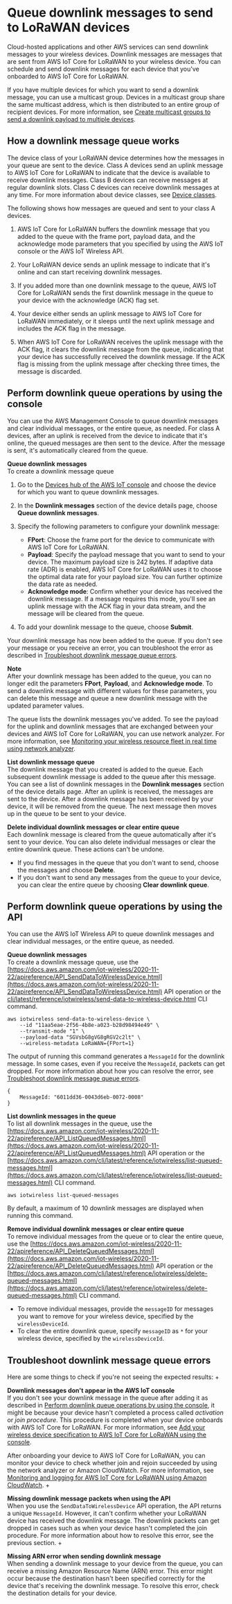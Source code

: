 # Queue downlink messages to send to LoRaWAN devices<a name="connect-iot-lorawan-downlink-queue"></a>

Cloud\-hosted applications and other AWS services can send downlink messages to your wireless devices\. Downlink messages are messages that are sent from AWS IoT Core for LoRaWAN to your wireless device\. You can schedule and send downlink messages for each device that you've onboarded to AWS IoT Core for LoRaWAN\.

If you have multiple devices for which you want to send a downlink message, you can use a multicast group\. Devices in a multicast group share the same multicast address, which is then distributed to an entire group of recipient devices\. For more information, see [Create multicast groups to send a downlink payload to multiple devices](connect-iot-lorawan-multicast-groups.md)\. 

## How a downlink message queue works<a name="connect-iot-lorawan-how-downlink-works"></a>

The device class of your LoRaWAN device determines how the messages in your queue are sent to the device\. Class A devices send an uplink message to AWS IoT Core for LoRaWAN to indicate that the device is available to receive downlink messages\. Class B devices can receive messages at regular downlink slots\. Class C devices can receive downlink messages at any time\. For more information about device classes, see [Device classes](connect-iot-lorawan-manage-end-devices.md#connect-iot-lorawan-device-classes)\.

The following shows how messages are queued and sent to your class A devices\.

1. AWS IoT Core for LoRaWAN buffers the downlink message that you added to the queue with the frame port, payload data, and the acknowledge mode parameters that you specified by using the AWS IoT console or the AWS IoT Wireless API\.

1. Your LoRaWAN device sends an uplink message to indicate that it's online and can start receiving downlink messages\.

1. If you added more than one downlink message to the queue, AWS IoT Core for LoRaWAN sends the first downlink message in the queue to your device with the acknowledge \(ACK\) flag set\.

1. Your device either sends an uplink message to AWS IoT Core for LoRaWAN immediately, or it sleeps until the next uplink message and includes the ACK flag in the message\.

1. When AWS IoT Core for LoRaWAN receives the uplink message with the ACK flag, it clears the downlink message from the queue, indicating that your device has successfully received the downlink message\. If the ACK flag is missing from the uplink message after checking three times, the message is discarded\.

## Perform downlink queue operations by using the console<a name="connect-iot-lorawan-downlink-queue-console"></a>

You can use the AWS Management Console to queue downlink messages and clear individual messages, or the entire queue, as needed\. For class A devices, after an uplink is received from the device to indicate that it's online, the queued messages are then sent to the device\. After the message is sent, it's automatically cleared from the queue\.

**Queue downlink messages**  
To create a downlink message queue

1. Go to the [Devices hub of the AWS IoT console](https://console.aws.amazon.com/iot/home#/wireless/devices) and choose the device for which you want to queue downlink messages\.

1. In the **Downlink messages** section of the device details page, choose **Queue downlink messages**\.

1. Specify the following parameters to configure your downlink message:
   + **FPort**: Choose the frame port for the device to communicate with AWS IoT Core for LoRaWAN\.
   + **Payload**: Specify the payload message that you want to send to your device\. The maximum payload size is 242 bytes\. If adaptive data rate \(ADR\) is enabled, AWS IoT Core for LoRaWAN uses it to choose the optimal data rate for your payload size\. You can further optimize the data rate as needed\.
   + **Acknowledge mode**: Confirm whether your device has received the downlink message\. If a message requires this mode, you'll see an uplink message with the ACK flag in your data stream, and the message will be cleared from the queue\.

1. To add your downlink message to the queue, choose **Submit**\.

Your downlink message has now been added to the queue\. If you don't see your message or you receive an error, you can troubleshoot the error as described in [Troubleshoot downlink message queue errors](#connect-iot-lorawan-downlink-queue-troubleshoot)\. 

**Note**  
After your downlink message has been added to the queue, you can no longer edit the parameters **FPort**, **Payload**, and **Acknowledge mode**\. To send a downlink message with different values for these parameters, you can delete this message and queue a new downlink message with the updated parameter values\.

The queue lists the downlink messages you've added\. To see the payload for the uplink and downlink messages that are exchanged between your devices and AWS IoT Core for LoRaWAN, you can use network analyzer\. For more information, see [Monitoring your wireless resource fleet in real time using network analyzer](connect-iot-lorawan-network-analyzer-overview.md)\.

**List downlink message queue**  
The downlink message that you created is added to the queue\. Each subsequent downlink message is added to the queue after this message\. You can see a list of downlink messages in the **Downlink messages** section of the device details page\. After an uplink is received, the messages are sent to the device\. After a downlink message has been received by your device, it will be removed from the queue\. The next message then moves up in the queue to be sent to your device\.

**Delete individual downlink messages or clear entire queue**  
Each downlink message is cleared from the queue automatically after it's sent to your device\. You can also delete individual messages or clear the entire downlink queue\. These actions can't be undone\.
+ If you find messages in the queue that you don't want to send, choose the messages and choose **Delete**\.
+ If you don't want to send any messages from the queue to your device, you can clear the entire queue by choosing **Clear downlink queue**\.

## Perform downlink queue operations by using the API<a name="connect-iot-lorawan-downlink-queue-api"></a>

You can use the AWS IoT Wireless API to queue downlink messages and clear individual messages, or the entire queue, as needed\.

**Queue downlink messages**  
To create a downlink message queue, use the [https://docs.aws.amazon.com/iot-wireless/2020-11-22/apireference/API_SendDataToWirelessDevice.html](https://docs.aws.amazon.com/iot-wireless/2020-11-22/apireference/API_SendDataToWirelessDevice.html) API operation or the [cli/latest/reference/iotwireless/send-data-to-wireless-device.html](cli/latest/reference/iotwireless/send-data-to-wireless-device.html) CLI command\.

```
aws iotwireless send-data-to-wireless-device \
    --id "11aa5eae-2f56-4b8e-a023-b28d98494e49" \
    --transmit-mode "1" \
    --payload-data "SGVsbG8gVG8gRGV2c2lt" \
    --wireless-metadata LoRaWAN={FPort=1}
```

The output of running this command generates a `MessageId` for the downlink message\. In some cases, even if you receive the `MessageId`, packets can get dropped\. For more information about how you can resolve the error, see [Troubleshoot downlink message queue errors](#connect-iot-lorawan-downlink-queue-troubleshoot)\.

```
{
    MessageId: "6011dd36-0043d6eb-0072-0008"
}
```

**List downlink messages in the queue**  
To list all downlink messages in the queue, use the [https://docs.aws.amazon.com/iot-wireless/2020-11-22/apireference/API_ListQueuedMessages.html](https://docs.aws.amazon.com/iot-wireless/2020-11-22/apireference/API_ListQueuedMessages.html) API operation or the [https://docs.aws.amazon.com/cli/latest/reference/iotwireless/list-queued-messages.html](https://docs.aws.amazon.com/cli/latest/reference/iotwireless/list-queued-messages.html) CLI command\.

```
aws iotwireless list-queued-messages
```

By default, a maximum of 10 downlink messages are displayed when running this command\.

**Remove individual downlink messages or clear entire queue**  
To remove individual messages from the queue or to clear the entire queue, use the [https://docs.aws.amazon.com/iot-wireless/2020-11-22/apireference/API_DeleteQueuedMessages.html](https://docs.aws.amazon.com/iot-wireless/2020-11-22/apireference/API_DeleteQueuedMessages.html) API operation or the [https://docs.aws.amazon.com/cli/latest/reference/iotwireless/delete-queued-messages.html](https://docs.aws.amazon.com/cli/latest/reference/iotwireless/delete-queued-messages.html) CLI command\.
+ To remove individual messages, provide the `messageID` for messages you want to remove for your wireless device, specified by the `wirelessDeviceId`\.
+ To clear the entire downlink queue, specify `messageID` as `*` for your wireless device, specified by the `wirelessDeviceId`\.

## Troubleshoot downlink message queue errors<a name="connect-iot-lorawan-downlink-queue-troubleshoot"></a>

Here are some things to check if you're not seeing the expected results:
+ 

**Downlink messages don't appear in the AWS IoT console**  
If you don't see your downlink message in the queue after adding it as described in [Perform downlink queue operations by using the console](#connect-iot-lorawan-downlink-queue-console), it might be because your device hasn't completed a process called *activation* or *join procedure*\. This procedure is completed when your device onboards with AWS IoT Core for LoRaWAN\. For more information, see [Add your wireless device specification to AWS IoT Core for LoRaWAN using the console](connect-iot-lorawan-end-devices-add.md#connect-iot-lorawan-end-device-spec-console)\.

  After onboarding your device to AWS IoT Core for LoRaWAN, you can monitor your device to check whether join and rejoin succeeded by using the network analyzer or Amazon CloudWatch\. For more information, see [Monitoring and logging for AWS IoT Core for LoRaWAN using Amazon CloudWatch](connect-iot-lorawan-logging-monitoring.md)\.
+ 

**Missing downlink message packets when using the API**  
When you use the `SendDataToWirelessDevice` API operation, the API returns a unique `MessageId`\. However, it can't confirm whether your LoRaWAN device has received the downlink message\. The downlink packets can get dropped in cases such as when your device hasn't completed the join procedure\. For more information about how to resolve this error, see the previous section\.
+ 

**Missing ARN error when sending downlink message**  
When sending a downlink message to your device from the queue, you can receive a missing Amazon Resource Name \(ARN\) error\. This error might occur because the destination hasn't been specified correctly for the device that's receiving the downlink message\. To resolve this error, check the destination details for your device\.